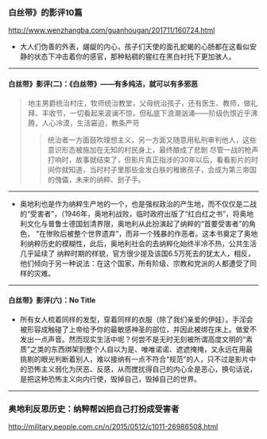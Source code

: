 ### 白丝带》的影评10篇
http://www.wenzhangba.com/guanhougan/201711/160724.html
- 大人们伪善的外表，龌龊的内心，孩子们天使的面孔蛇蝎的心肠都在这看似安静的状态下冲击着你的感官，那种粘稠的猩红在黑白衬托下更加骇人。
---
#### 白丝带》影评(二)：《白丝带》——有多纯洁，就可以有多邪恶
>地主男爵统治村庄，牧师统治教堂，父母统治孩子，还有医生、教师，做礼 拜、丰收节，一切看起来波澜不惊，但私底下浪潮汹涌——阶级仇恨近乎沸腾，人心冷漠，生活窘迫，教条严苛
>>统治者一方面鼓吹理想主义，另一方面又随意用私刑审判他人，这些意识形态被施加在无知的村民身上，最终酿成了悲剧
>>尽管一战的枪声打响时，故事就结束了，但影片真正指涉的30年以后，看看影片的时间你就知道，当时村子里那些金发白肤的稚嫩孩子，会成为第三帝国的傀儡，未来的纳粹、刽子手。
---
- 奥地利也是作为纳粹生产地的一个，也是强权政治的产生地，而不仅仅是二战的“受害者”，（1946年，奥地利战败，临时政府出版了“红白红之书”，将奥地利文化与普鲁士德国划清界限，奥地利从此扮演起了纳粹的“首要受害者”的角色， “在惨败后被整个世界遗弃”，而非一个残暴的作恶者。这本书奠定了奥地利纳粹历史的模糊性，此后，奥地利社会的去纳粹化始终半冷不热，公共生活几乎延续了 纳粹时期的样貌，官方很少提及该国6.5万死去的犹太人，相反，他们倾向于另一种说法：在这个国家，所有阶级、宗教和党派的人都遭受了同样的灾难。
---
#### 白丝带》影评(六)：No Title
- 所有女人梳着同样的发型，穿着同样的衣服（除了我们亲爱的伊娃）。手淫会被形容成触碰了上帝给予你的最敏感神圣的部位，并因此被绑在床上。做爱不发出一点声音。然而现实生活中呢？何尝不是无时无刻被所谓高度文明的“素质”之类的东西绑架到整个人自以为是、唯唯诺诺、遮遮掩掩，又永远在用最挑剔的眼光判断着别人，难以接纳有一点不符合“规范”的人，只不过是影片中的恐怖主义弱化为厌恶、反感，从而搅扰得自己的内心全是恶心，换句话说，是把这种恐怖主义向内行使，毁掉自己，毁掉自己的世界。
---
### 奥地利反思历史：纳粹帮凶把自己打扮成受害者
http://military.people.com.cn/n/2015/0512/c1011-26986508.html